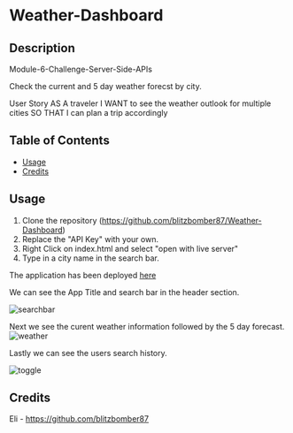 # Weather-Dashboard

## Description

Module-6-Challenge-Server-Side-APIs

Check the current and 5 day weather forecst by city. 

User Story
AS A traveler
I WANT to see the weather outlook for multiple cities
SO THAT I can plan a trip accordingly


## Table of Contents 

- [Usage](#usage)
- [Credits](#credits)


## Usage

1. Clone the repository (https://github.com/blitzbomber87/Weather-Dashboard)
2. Replace the "API Key" with your own.
3. Right Click on index.html and select "open with live server"
4. Type in a city name in the search bar.

The application has been deployed [here](https://blitzbomber87.github.io/Weather-Dashboard/)

We can see the App Title and search bar in the header section.

![searchbar](https://github.com/user-attachments/assets/9b45bbb2-23e0-4e8d-9e82-224d2fe23220)

Next we see the curent weather information followed by the 5 day forecast.
![weather](https://github.com/user-attachments/assets/91861efe-63d6-4ba1-813f-16377b9d4eb9)

Lastly we can see the users search history. 

![toggle](https://github.com/user-attachments/assets/b19fbebe-3aec-421e-bf69-1932e32e2c00)


## Credits
Eli - https://github.com/blitzbomber87



